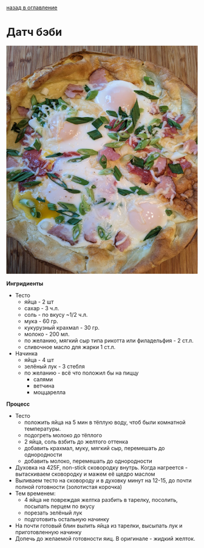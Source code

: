 [назад в оглавление](../README.md)
# Датч бэби

<img src="dutch_baby.jpg" width="600" height="600">

**Ингридиенты**
* Тесто
  * яйца - 2 шт
  * сахар - 3 ч.л.
  * соль - по вкусу ~1/2 ч.л.
  * мука - 60 гр.
  * кукурузный крахмал - 30 гр.
  * молоко - 200 мл.
  * по желанию, мягкий сыр типа рикотта или филадельфия - 2 ст.л.
  * сливочное масло для жарки 1 ст.л.
* Начинка 
  * яйца - 4 шт
  * зелёный лук - 3 стебля
  * по желанию - всё что положил бы на пиццу
    * салями
    * ветчина
    * моццарелла

**Процесс**
* Тесто
  * положить яйца на 5 мин в тёплую воду, чтоб были комнатной температуры.
  * подогреть молоко до тёплого
  * 2 яйца, соль взбить до желтого оттенка
  * добавить крахмал, муку, мягкий сыр, перемешать до однородности
  * добавить молоко, перемешать до однородности
* Духовка на 425F, non-stick сковородку внутрь. Когда нагреется - вытаскиваем сковородку и мажем её щедро маслом
* Выливаем тесто на сковороду и в духовку минут на 12-15, до почти полной готовности (золотистая корочка)
* Тем временем:
  * 4 яйца не повреждая желтка разбить в тарелку, посолить, посыпать перцем по вкусу
  * порезать зелёный лук
  * подготовить остальную начинку
* На почти готовый блин вылить яйца из тарелки, высыпать лук и приготовленную начинку
* Допечь до желаемой готовности яиц. В оригинале - жидкий желток.
